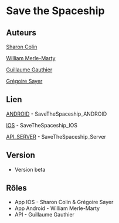 # Save the Spaceship
## Auteurs
[Sharon Colin](https://github.com/ShaEemi)

[William Merle-Marty](https://github.com/williammerlemarty)

[Guillaume Gauthier](https://github.com/xeewi)

[Grégoire Sayer](https://github.com/)

## Lien
[ANDROID](https://github.com/williammerlemarty/APP_BEACONS_ANDROID) - SaveTheSpaceship_ANDROID

[IOS](https://github.com/ShaEemi/WorkshopMobile/SaveTheSpaceship_IOS) - SaveTheSpaceship_IOS

[API_SERVER](https://github.com/xeewi/) - SaveTheSpaceship_Server

## Version
* Version beta 

## Rôles
* App IOS - Sharon Colin & Grégoire Sayer
* App Android - William Merle-Marty
* API - Guillaume Gauthier
